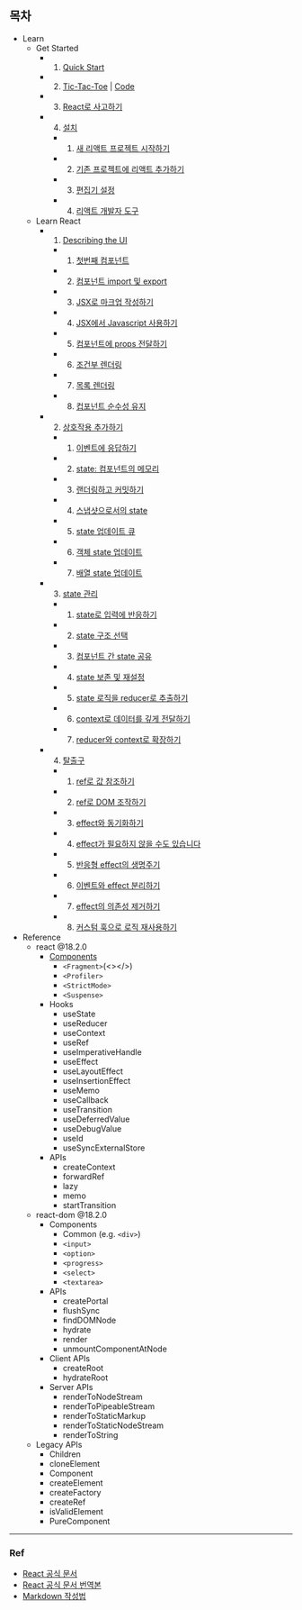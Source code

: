 ## 목차

- Learn
  - Get Started
    - 1. [Quick Start](https://github.com/rovin0805/React-Doc/blob/master/Learn/Get_Started/1.%20Quick_Start.md)
    - 2. [Tic-Tac-Toe](https://github.com/rovin0805/React-Doc/blob/master/Learn/Get_Started/2.%20Tic-Tac-Toe.md) | [Code](https://github.com/rovin0805/React-Doc/blob/master/Learn/Get_Started/2.%20Tic-Tac-Toe.js)
    - 3. [React로 사고하기](https://github.com/rovin0805/React-Doc/blob/master/Learn/Get_Started/3.%20React%EB%A1%9C%20%EC%82%AC%EA%B3%A0%ED%95%98%EA%B8%B0.md)
    - 4. [설치](https://github.com/rovin0805/React-Doc/blob/master/Learn/Get_Started/4.%EC%84%A4%EC%B9%98/4-0.%20%EC%84%A4%EC%B9%98.md)
      - 1. [새 리액트 프로젝트 시작하기](https://github.com/rovin0805/React-Doc/blob/master/Learn/Get_Started/4.%EC%84%A4%EC%B9%98/4-1.%20%EC%83%88%20%EB%A6%AC%EC%95%A1%ED%8A%B8%20%ED%94%84%EB%A1%9C%EC%A0%9D%ED%8A%B8%20%EC%8B%9C%EC%9E%91%ED%95%98%EA%B8%B0.md)
      - 2. [기존 프로젝트에 리액트 추가하기](https://github.com/rovin0805/React-Doc/blob/master/Learn/Get_Started/4.%EC%84%A4%EC%B9%98/4-2.%20%EA%B8%B0%EC%A1%B4%20%ED%94%84%EB%A1%9C%EC%A0%9D%ED%8A%B8%EC%97%90%20%EB%A6%AC%EC%95%A1%ED%8A%B8%20%EC%B6%94%EA%B0%80%ED%95%98%EA%B8%B0.md)
      - 3. [편집기 설정](https://github.com/rovin0805/React-Doc/blob/master/Learn/Get_Started/4.%EC%84%A4%EC%B9%98/4-3.%20%ED%8E%B8%EC%A7%91%EA%B8%B0%20%EC%84%A4%EC%A0%95.md)
      - 4. [리액트 개발자 도구](https://github.com/rovin0805/React-Doc/blob/master/Learn/Get_Started/4.%EC%84%A4%EC%B9%98/4-4.%20%EB%A6%AC%EC%95%A1%ED%8A%B8%20%EA%B0%9C%EB%B0%9C%EC%9E%90%20%EB%8F%84%EA%B5%AC.md)
  - Learn React
    - 1. [Describing the UI](https://github.com/rovin0805/React-Doc/blob/master/Learn/Learn_React/1.Describing_the_UI/1-0.%20%EA%B0%9C%EC%9A%94.md)
      - 1. [첫번째 컴포넌트](https://github.com/rovin0805/React-Doc/blob/master/Learn/Learn_React/1.Describing_the_UI/1-1.%20%EC%B2%AB%EB%B2%88%EC%A7%B8%20%EC%BB%B4%ED%8F%AC%EB%84%8C%ED%8A%B8%20.md)
      - 2. [컴포넌트 import 및 export](https://github.com/rovin0805/React-Doc/blob/master/Learn/Learn_React/1.Describing_the_UI/1-2.%20%EC%BB%B4%ED%8F%AC%EB%84%8C%ED%8A%B8%20import%20%EB%B0%8F%20export.md)
      - 3. [JSX로 마크업 작성하기](https://github.com/rovin0805/React-Doc/blob/master/Learn/Learn_React/1.Describing_the_UI/1-3.%20JSX%EB%A1%9C%20%EB%A7%88%ED%81%AC%EC%97%85%20%EC%9E%91%EC%84%B1%ED%95%98%EA%B8%B0.md)
      - 4. [JSX에서 Javascript 사용하기](https://github.com/rovin0805/React-Doc/blob/master/Learn/Learn_React/1.Describing_the_UI/1-4.%20JSX%EC%97%90%EC%84%9C%20JavaScript%20%EC%82%AC%EC%9A%A9%ED%95%98%EA%B8%B0.md)
      - 5. [컴포넌트에 props 전달하기](https://github.com/rovin0805/React-Doc/blob/master/Learn/Learn_React/1.Describing_the_UI/1-5.%20%EC%BB%B4%ED%8F%AC%EB%84%8C%ED%8A%B8%EC%97%90%20props%20%EC%A0%84%EB%8B%AC%ED%95%98%EA%B8%B0.md)
      - 6. [조건부 렌더링](https://github.com/rovin0805/React-Doc/blob/master/Learn/Learn_React/1.Describing_the_UI/1-6.%20%EC%A1%B0%EA%B1%B4%EB%B6%80%20%EB%A0%8C%EB%8D%94%EB%A7%81.md)
      - 7. [목록 렌더링](https://github.com/rovin0805/React-Doc/blob/master/Learn/Learn_React/1.Describing_the_UI/1-7.%20%EB%AA%A9%EB%A1%9D%20%EB%A0%8C%EB%8D%94%EB%A7%81.md)
      - 8. [컵포넌트 순수성 유지](https://github.com/rovin0805/React-Doc/blob/master/Learn/Learn_React/1.Describing_the_UI/1-8.%20%EC%BB%B4%ED%8F%AC%EB%84%8C%ED%8A%B8%20%EC%88%9C%EC%88%98%EC%84%B1%20%EC%9C%A0%EC%A7%80.md)
    - 2. [상호작용 추가하기](https://github.com/rovin0805/React-Doc/blob/master/Learn/Learn_React/2.%20%EC%83%81%ED%98%B8%EC%9E%91%EC%9A%A9%20%EC%B6%94%EA%B0%80%ED%95%98%EA%B8%B0/2-0.%20%EC%83%81%ED%98%B8%EC%9E%91%EC%9A%A9%20%EC%B6%94%EA%B0%80%ED%95%98%EA%B8%B0.md)
      - 1. [이벤트에 응답하기](https://github.com/rovin0805/React-Doc/blob/master/Learn/Learn_React/2.%20%EC%83%81%ED%98%B8%EC%9E%91%EC%9A%A9%20%EC%B6%94%EA%B0%80%ED%95%98%EA%B8%B0/2-1.%20%EC%9D%B4%EB%B2%A4%ED%8A%B8%EC%97%90%20%EC%9D%91%EB%8B%B5%ED%95%98%EA%B8%B0.md)
      - 2. [state: 컴포넌트의 메모리](https://github.com/rovin0805/React-Doc/blob/master/Learn/Learn_React/2.%20%EC%83%81%ED%98%B8%EC%9E%91%EC%9A%A9%20%EC%B6%94%EA%B0%80%ED%95%98%EA%B8%B0/2-2.%20State:%20%EC%BB%B4%ED%8F%AC%EB%84%8C%ED%8A%B8%EC%9D%98%20%EB%A9%94%EB%AA%A8%EB%A6%AC.md)
      - 3. [랜더링하고 커밋하기](https://github.com/rovin0805/React-Doc/blob/master/Learn/Learn_React/2.%20%EC%83%81%ED%98%B8%EC%9E%91%EC%9A%A9%20%EC%B6%94%EA%B0%80%ED%95%98%EA%B8%B0/2-3.%20%EB%A0%8C%EB%8D%94%EB%A7%81%ED%95%98%EA%B3%A0%20%EC%BB%A4%EB%B0%8B%ED%95%98%EA%B8%B0.md)
      - 4. [스냅샷으로서의 state](https://github.com/rovin0805/React-Doc/blob/master/Learn/Learn_React/2.%20%EC%83%81%ED%98%B8%EC%9E%91%EC%9A%A9%20%EC%B6%94%EA%B0%80%ED%95%98%EA%B8%B0/2-4.%20%EC%8A%A4%EB%83%85%EC%83%B7%EC%9C%BC%EB%A1%9C%EC%84%9C%EC%9D%98%20state.md)
      - 5. [state 업데이트 큐](https://github.com/rovin0805/React-Doc/blob/master/Learn/Learn_React/2.%20%EC%83%81%ED%98%B8%EC%9E%91%EC%9A%A9%20%EC%B6%94%EA%B0%80%ED%95%98%EA%B8%B0/2-5.%20state%20%EC%97%85%EB%8D%B0%EC%9D%B4%ED%8A%B8%20%ED%81%90.md)
      - 6. [객체 state 업데이트](https://github.com/rovin0805/React-Doc/blob/master/Learn/Learn_React/2.%20%EC%83%81%ED%98%B8%EC%9E%91%EC%9A%A9%20%EC%B6%94%EA%B0%80%ED%95%98%EA%B8%B0/2-6.%20%EA%B0%9D%EC%B2%B4%20state%20%EC%97%85%EB%8D%B0%EC%9D%B4%ED%8A%B8.md)
      - 7. [배열 state 업데이트](https://github.com/rovin0805/React-Doc/blob/master/Learn/Learn_React/2.%20%EC%83%81%ED%98%B8%EC%9E%91%EC%9A%A9%20%EC%B6%94%EA%B0%80%ED%95%98%EA%B8%B0/2-7.%20%EB%B0%B0%EC%97%B4%20state%20%EC%97%85%EB%8D%B0%EC%9D%B4%ED%8A%B8.md)
    - 3. [state 관리](https://github.com/rovin0805/React-Doc/blob/master/Learn/Learn_React/3.%20state%20%EA%B4%80%EB%A6%AC/3-0.state%20%EA%B4%80%EB%A6%AC.md)
      - 1. [state로 입력에 반응하기](https://github.com/rovin0805/React-Doc/blob/master/Learn/Learn_React/3.%20state%20%EA%B4%80%EB%A6%AC/3-1.%20state%EB%A1%9C%20%EC%9E%85%EB%A0%A5%EC%97%90%20%EB%B0%98%EC%9D%91%ED%95%98%EA%B8%B0.md)
      - 2. [state 구조 선택](https://github.com/rovin0805/React-Doc/blob/master/Learn/Learn_React/3.%20state%20%EA%B4%80%EB%A6%AC/3-2.%20State%20%EA%B5%AC%EC%A1%B0%20%EC%84%A0%ED%83%9D.md)
      - 3. [컴포넌트 간 state 공유](https://github.com/rovin0805/React-Doc/blob/master/Learn/Learn_React/3.%20state%20%EA%B4%80%EB%A6%AC/3-3.%20%EC%BB%B4%ED%8F%AC%EB%84%8C%ED%8A%B8%20%EA%B0%84%20state%20%EA%B3%B5%EC%9C%A0.md)
      - 4. [state 보존 및 재설정](https://github.com/rovin0805/React-Doc/blob/master/Learn/Learn_React/3.%20state%20%EA%B4%80%EB%A6%AC/3-4.%20state%20%EB%B3%B4%EC%A1%B4%20%EB%B0%8F%20%EC%9E%AC%EC%84%A4%EC%A0%95.md)
      - 5. [state 로직을 reducer로 추출하기](https://github.com/rovin0805/React-Doc/blob/master/Learn/Learn_React/3.%20state%20%EA%B4%80%EB%A6%AC/3-5.%20state%20%EB%A1%9C%EC%A7%81%EC%9D%84%20%EB%A6%AC%EB%93%80%EC%84%9C%EB%A1%9C%20%EC%B6%94%EC%B6%9C%ED%95%98%EA%B8%B0.md)
      - 6. [context로 데이터를 깊게 전달하기](https://github.com/rovin0805/React-Doc/blob/master/Learn/Learn_React/3.%20state%20%EA%B4%80%EB%A6%AC/3-6.%20%EC%BB%A8%ED%85%8D%EC%8A%A4%ED%8A%B8%EB%A1%9C%20%EB%8D%B0%EC%9D%B4%ED%84%B0%EB%A5%BC%20%EA%B9%8A%EA%B2%8C%20%EC%A0%84%EB%8B%AC%ED%95%98%EA%B8%B0.md)
      - 7. [reducer와 context로 확장하기](https://github.com/rovin0805/React-Doc/blob/master/Learn/Learn_React/3.%20state%20%EA%B4%80%EB%A6%AC/3-7.%20Reducer%EC%99%80%20Context%EB%A1%9C%20%ED%99%95%EC%9E%A5%ED%95%98%EA%B8%B0.md)
    - 4. [탈출구](https://github.com/rovin0805/React-Doc/blob/master/Learn/Learn_React/4.%20%ED%83%88%EC%B6%9C%EA%B5%AC/0.%20%ED%83%88%EC%B6%9C%EA%B5%AC.md)
      - 1. [ref로 값 참조하기](https://github.com/rovin0805/React-Doc/blob/master/Learn/Learn_React/4.%20%ED%83%88%EC%B6%9C%EA%B5%AC/4-1.%20Ref%EB%A1%9C%20%EA%B0%92%20%EC%B0%B8%EC%A1%B0%ED%95%98%EA%B8%B0.md)
      - 2. [ref로 DOM 조작하기](https://github.com/rovin0805/React-Doc/blob/master/Learn/Learn_React/4.%20%ED%83%88%EC%B6%9C%EA%B5%AC/4-2.%20ref%EB%A1%9C%20DOM%20%20%EC%A1%B0%EC%9E%91%ED%95%98%EA%B8%B0.md)
      - 3. [effect와 동기화하기](https://github.com/rovin0805/React-Doc/blob/master/Learn/Learn_React/4.%20%ED%83%88%EC%B6%9C%EA%B5%AC/4-3.%20Effect%EC%99%80%20%EB%8F%99%EA%B8%B0%ED%99%94%ED%95%98%EA%B8%B0.md)
      - 4. [effect가 필요하지 않을 수도 있습니다](https://github.com/rovin0805/React-Doc/blob/master/Learn/Learn_React/4.%20%ED%83%88%EC%B6%9C%EA%B5%AC/4-4.%20Effect%EA%B0%80%20%ED%95%84%EC%9A%94%ED%95%98%EC%A7%80%20%EC%95%8A%EC%9D%84%20%EC%88%98%EB%8F%84%20%EC%9E%88%EC%8A%B5%EB%8B%88%EB%8B%A4.md)
      - 5. [반응형 effect의 생명주기](https://github.com/rovin0805/React-Doc/blob/master/Learn/Learn_React/4.%20%ED%83%88%EC%B6%9C%EA%B5%AC/4-5.%20%EB%B0%98%EC%9D%91%ED%98%95%20effect%EC%9D%98%20%EC%83%9D%EB%AA%85%EC%A3%BC%EA%B8%B0.md)
      - 6. [이벤트와 effect 분리하기](https://github.com/rovin0805/React-Doc/blob/master/Learn/Learn_React/4.%20%ED%83%88%EC%B6%9C%EA%B5%AC/4-6.%20%EC%9D%B4%EB%B2%A4%ED%8A%B8%EC%99%80%20Effect%20%EB%B6%84%EB%A6%AC%ED%95%98%EA%B8%B0.md)
      - 7. [effect의 의존성 제거하기](https://github.com/rovin0805/React-Doc/blob/master/Learn/Learn_React/4.%20%ED%83%88%EC%B6%9C%EA%B5%AC/4-7.%20Effect%20%EC%9D%98%EC%A1%B4%EC%84%B1%20%EC%A0%9C%EA%B1%B0%ED%95%98%EA%B8%B0.md)
      - 8. [커스텀 훅으로 로직 재사용하기](https://github.com/rovin0805/React-Doc/blob/master/Learn/Learn_React/4.%20%ED%83%88%EC%B6%9C%EA%B5%AC/4-8.%20%EC%BB%A4%EC%8A%A4%ED%85%80%20%ED%9B%85%EC%9C%BC%EB%A1%9C%20%EB%A1%9C%EC%A7%81%20%EC%9E%AC%EC%82%AC%EC%9A%A9%ED%95%98%EA%B8%B0.md)
- Reference
  - react @18.2.0
    - [Components](https://github.com/rovin0805/React-Doc/blob/master/Reference/react%20%4018.2.0/Components/0.%20Components.md)
      - `<Fragment>`(<></>)
      - `<Profiler>`
      - `<StrictMode>`
      - `<Suspense>`
    - Hooks
      - useState
      - useReducer
      - useContext
      - useRef
      - useImperativeHandle
      - useEffect
      - useLayoutEffect
      - useInsertionEffect
      - useMemo
      - useCallback
      - useTransition
      - useDeferredValue
      - useDebugValue
      - useId
      - useSyncExternalStore
    - APIs
      - createContext
      - forwardRef
      - lazy
      - memo
      - startTransition
  - react-dom @18.2.0
    - Components
      - Common (e.g. `<div>`)
      - `<input>`
      - `<option>`
      - `<progress>`
      - `<select>`
      - `<textarea>`
    - APIs
      - createPortal
      - flushSync
      - findDOMNode
      - hydrate
      - render
      - unmountComponentAtNode
    - Client APIs
      - createRoot
      - hydrateRoot
    - Server APIs
      - renderToNodeStream
      - renderToPipeableStream
      - renderToStaticMarkup
      - renderToStaticNodeStream
      - renderToString
  - Legacy APIs
    - Children
    - cloneElement
    - Component
    - createElement
    - createFactory
    - createRef
    - isValidElement
    - PureComponent

---

### Ref

- [React 공식 문서](https://react.dev/)
- [React 공식 문서 번역본](https://roy-jung.notion.site/ceafe6c9d0d24e3aae51199dbea133ca)
- [Markdown 작성법](https://gist.github.com/ihoneymon/652be052a0727ad59601)
